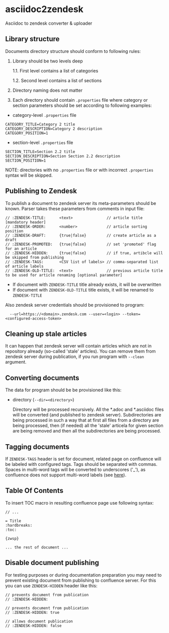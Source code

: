 # asciidoc2zendesk
Asciidoc to zendesk converter & uploader

## Library structure
Documents directory structure should conform to following rules:
1. Library should be two levels deep 

    1.1. First level contains a list of categories

    1.2. Second level contains a list of sections

2. Directory naming does not matter 

3. Each directory should contain `.properties` file where category or section parameters should be set 
according to following examples:

* category-level `.properties` file
```
CATEGORY_TITLE=Category 2 title
CATEGORY_DESCRIPTION=Category 2 description
CATEGORY_POSITION=1
```

* section-level `.properties` file
```
SECTION_TITLE=Section 2.2 title
SECTION_DESCRIPTION=Section Section 2.2 description
SECTION_POSITION=1
```

NOTE: directories with no `.properties` file or with incorrect `.properties` syntax will be skipped. 

## Publishing to Zendesk
To publish a document to zendesk server its meta-parameters should be known.
Parser takes these parameters from comments in input file:

```
// :ZENDESK-TITLE:      <text>               // article title [mandatory header]
// :ZENDESK-ORDER:      <number>             // article sorting position 
// :ZENDESK-DRAFT:      {true|false}         // create article as a draft
// :ZENDESK-PROMOTED:   {true|false}         // set 'promoted' flag for an article    
// :ZENDESK-HIDDEN:     {true|false}         // if true, artibcle will be skipped from publishing
// :ZENDESK-TAGS:       <CSV list of labels> // comma-separated list of article labels
// :ZENDESK-OLD-TITLE:  <text>               // previous article title to be used for article renaming [optional parameter]
```

- If document with `ZENDESK-TITLE` title already exists, it will be overwritten
- If document with `ZENDESK-OLD-TITLE` title exists, it will be renamed to `ZENDESK-TITLE` 

Also zendesk server credentials should be provisioned to program:

```
  --url=https://<domain>.zendesk.com --user=<login> --token=<configured-access-token>
```

## Cleaning up stale articles
It can happen that zendesk server will contain articles which are not in repository already (so-called 'stale' articles).
You can remove them from zendesk server during publication, if you run program with `--clean` argument. 

## Converting documents
The data for program should be be provisioned like this:
    
- directory (`--dir=<directory>`)
    
    Directory will be processed recursively. All the *.adoc and *.asciidoc files will be converted (and published to 
    zendesk server). Subdirectories are being processed in such a way 
    that at first all files from a directory are being processed, then (if needed) all the 'stale' articela for given 
    section are being removed and then all the subdirectories are being processed. 
    
## Tagging documents
If `ZENDESK-TAGS` header is set for document, related page on confluence will be labeled with configured tags. Tags 
should be separated with commas. Spaces in multi-word tags will be converted to underscores ('_'), as confluence does 
not support multi-word labels 
(see [here](https://confluence.atlassian.com/jirakb/creating-multiple-word-labels-779160786.html)).


## Table Of Contents
To insert TOC macro in resulting confluence page use following syntax:

```
// ...

= Title
:hardbreaks:
:toc:

{zwsp}

... the rest of document ...
```

## Disable document publishing
For testing purposes or during documentation preparation you may need to prevent existing document
from publishing to confluence server. For this you can use `ZENDESK-HIDDEN` header like this:
```
// prevents document from publication
// :ZENDESK-HIDDEN:    
```

```
// prevents document from publication
// :ZENDESK-HIDDEN: true    
```

```
// allows document publication
// :ZENDESK-HIDDEN: false
```
